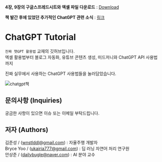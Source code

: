 **4장, 9장의 구글스프레드시트와 엑셀 파일 다운로드** : [Download](https://github.com/wikibook/chatgpt-recipes/archive/refs/heads/main.zip)  

**책 발간 후에 있었던 추가적인 ChatGPT 관련 소식** : [링크](https://github.com/chatgpt-kr/chatgpt-tutorial/tree/main/%EC%B1%85%20%EB%B0%9C%EA%B0%84%20%ED%9B%84%20%EC%B6%94%EA%B0%80%20%EC%86%8C%EC%8B%9D%EC%A7%80)

# ChatGPT Tutorial
`진짜 챗GPT 활용법` 교재의 깃허브입니다.  
엑셀 활용법부터 블로그 자동화, 유튜브 콘텐츠 생성, 미드저니와 ChatGPT API 사용법까지  

진짜 실무에서 사용하는 ChatGPT 사용법들을 눌러담았습니다.

![chatgpt책](https://user-images.githubusercontent.com/73151616/224004101-59bd9ac2-4670-4527-b363-017a3371b60e.jpg)

문의사항 (Inquiries)
---
궁금한 사항이 있으면 이슈 또는 이메일 부탁드립니다.

저자 (Authors)
---
김준성 / (wnstlddl@gmail.com)  : 자율주행 개발자  
Bryce Yoo / (ukairia777@gmail.com) : 딥 러닝 자연어 처리 연구원  
안상준 / (dailybugle@naver.com) : AI 분야 교수
